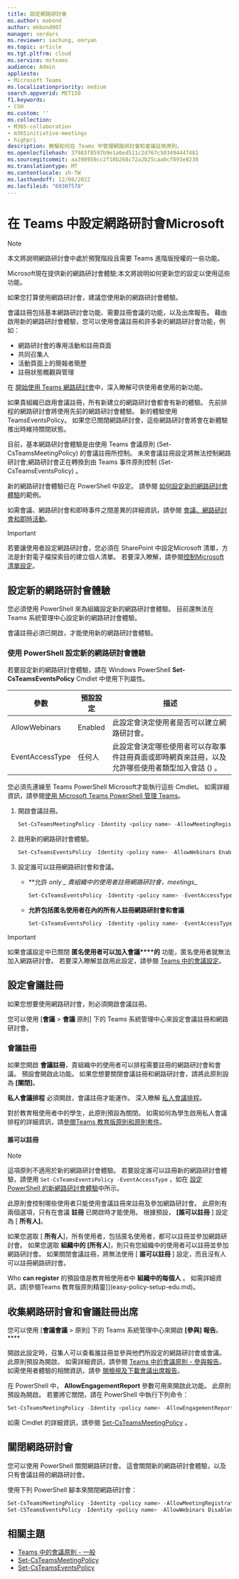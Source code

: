 ```yaml
---
title: 設定網路研討會
ms.author: mabond
author: mkbond007
manager: serdars
ms.reviewer: sachung, emryan
ms.topic: article
ms.tgt.pltfrm: cloud
ms.service: msteams
audience: Admin
appliesto:
- Microsoft Teams
ms.localizationpriority: medium
search.appverid: MET150
f1.keywords:
- CSH
ms.custom: ''
ms.collection:
- M365-collaboration
- m365initiative-meetings
- highpri
description: 瞭解如何在 Teams 中管理網路研討會和會議註冊原則。
ms.openlocfilehash: 37983f8597b9e1a0ed511c2d767c503494447481
ms.sourcegitcommit: aa398950cc2f10b268c72a2b25caa0cf893e8230
ms.translationtype: MT
ms.contentlocale: zh-TW
ms.lasthandoff: 12/08/2022
ms.locfileid: "69307578"
---
```

# <a name="set-up-webinars-in-microsoft-teams"></a>在 Teams 中設定網路研討會Microsoft

> [!NOTE]
> 本文將說明網路研討會中處於預覽階段且需要 Teams 進階版授權的一些功能。

Microsoft現在提供新的網路研討會體驗;本文將說明如何更新您的設定以使用這些功能。

如果您打算使用網路研討會，建議您使用新的網路研討會體驗。

會議註冊包括基本網路研討會功能、需要註冊會議的功能，以及出席報告。 藉由啟用新的網路研討會體驗，您可以使用會議註冊和許多新的網路研討會功能，例如：

- 網路研討會的專用活動和註冊頁面
- 共同召集人
- 活動頁面上的簡報者簡歷
- 註冊狀態概觀與管理

在 [開始使用 Teams 網路研討會](https://support.microsoft.com/office/42f3f874-22dc-4289-b53f-bbc1a69013e3)中，深入瞭解可供使用者使用的新功能。

如果貴組織已啟用會議註冊，所有新建立的網路研討會都會有新的體驗。 先前排程的網路研討會將使用先前的網路研討會體驗。 新的體驗使用 TeamsEventsPolicy。 如果您已關閉網路研討會，這些網路研討會將會在新體驗推出時維持關閉狀態。

目前，基本網路研討會體驗是由使用 Teams 會議原則 (Set-CsTeamsMeetingPolicy) 的會議註冊所控制。 未來會議註冊設定將無法控制網路研討會;網路研討會正在轉換到由 Teams 事件原則控制 (Set-CsTeamsEventsPolicy) 。

新的網路研討會體驗已在 PowerShell 中設定。 請參閱 [如何設定新的網路研討會體驗](#set-up-new-webinar-experience)的範例。

如需會議、網路研討會和即時事件之間差異的詳細資訊，請參閱 [會議、網路研討會和即時活動](quick-start-meetings-live-events.md)。

> [!IMPORTANT]
> 若要讓使用者設定網路研討會，您必須在 SharePoint 中設定Microsoft 清單，方法是針對電子檔探索目的建立個人清單。 若要深入瞭解，請參閱[控制Microsoft 清單設定](/sharepoint/control-lists)。

## <a name="set-up-new-webinar-experience"></a>設定新的網路研討會體驗

您必須使用 PowerShell 來為組織設定新的網路研討會體驗。 目前還無法在 Teams 系統管理中心設定新的網路研討會體驗。

會議註冊必須已開啟，才能使用新的網路研討會體驗。

### <a name="configure-the-new-webinar-experience-with-powershell"></a>使用 PowerShell 設定新的網路研討會體驗

若要設定新的網路研討會體驗，請在 Windows PowerShell **Set-CsTeamsEventsPolicy** Cmdlet 中使用下列屬性。

|參數|預設設定|描述|
|---------|-----------|---------------|
|AllowWebinars|Enabled|此設定會決定使用者是否可以建立網路研討會。|
|EventAccessType|任何人|此設定會決定哪些使用者可以存取事件註冊頁面或即時網頁來註冊，以及允許哪些使用者類型加入會話 () 。|

您必須先連線至 Teams PowerShell Microsoft才能執行這些 Cmdlet。 如需詳細資訊，請參閱[使用 Microsoft Teams PowerShell 管理 Teams](/microsoftteams/teams-powershell-managing-teams)。

1. 開啟會議註冊。

    ```powershell
    Set-CsTeamsMeetingPolicy -Identity <policy name> -AllowMeetingRegistration $True
    ```

1. 啟用新的網路研討會體驗。

    ```powershell
    Set-CsTeamsEventsPolicy -Identity <policy name> -AllowWebinars Enabled
    ```

1. 設定誰可以註冊網路研討會和會議。

    - **允許 **_only_* _ 貴組織中的使用者註冊網路研討會，meetings_*

        ```powershell
        Set-CsTeamsEventsPolicy -Identity <policy name> -EventAccessType EveryoneInCompanyExcludingGuests
        ```

    - **允許包括匿名使用者在內的所有人註冊網路研討會和會議**

        ```powershell
        Set-CsTeamsEventsPolicy -Identity <policy name> -EventAccessType Everyone
        ```

> [!IMPORTANT]
> 如果會議設定中已關閉 **匿名使用者可以加入會議****的** 功能，匿名使用者就無法加入網路研討會。 若要深入瞭解並啟用此設定，請參閱 [Teams 中的會議設定](meeting-settings-in-teams.md)。

## <a name="configure-meeting-registration"></a>設定會議註冊

如果您想要使用網路研討會，則必須開啟會議註冊。

您可以使用 [**會議**  >  **會議** 原則] 下的 Teams 系統管理中心來設定會議註冊和網路研討會。

### <a name="meeting-registration"></a>會議註冊

如果您開啟 **會議註冊**，貴組織中的使用者可以排程需要註冊的網路研討會和會議。 預設會開啟此功能。 如果您想要關閉會議註冊和網路研討會，請將此原則設為 **[關閉]**。

**私人會議排程** 必須開啟，會議註冊才能運作。 深入瞭解 [私人會議排程](meeting-policies-in-teams-general.md)。

對於教育租使用者中的學生，此原則預設為關閉。 如需如何為學生啟用私人會議排程的詳細資訊，請[參閱Teams 教育版原則和原則套件](policy-packages-edu.md)。

#### <a name="who-can-register"></a>誰可以註冊

> [!NOTE]
> 這項原則不適用於新的網路研討會體驗。 若要設定誰可以註冊新的網路研討會體驗，請使用 `Set-CsTeamsEventsPolicy -EventAccessType` ，如在 [設定 PowerShell 的新網路研討會體驗](#configure-the-new-webinar-experience-with-powershell)中所示。

此原則會控制哪些使用者只能使用會議註冊來註冊及參加網路研討會。 此原則有兩個選項，只有在會議 **註冊** 已開啟時才能使用。 根據預設， **[誰可以註冊** ] 設定為 [ **所有人]**。

如果您選取 [ **所有人**]，所有使用者，包括匿名使用者，都可以註冊並參加網路研討會。 如果您選取 **組織中的 [所有人**]，則只有您組織中的使用者可以註冊並參加網路研討會。 如果關閉會議註冊，將無法使用 [ **誰可以註冊** ] 設定，而且沒有人可以註冊網路研討會。

Who **can register** 的預設值是教育租使用者中 **組織中的每個人** 。 如需詳細資訊，請[參閱Teams 教育版原則精靈]](easy-policy-setup-edu.md)。

## <a name="collect-webinar-and-meeting-registration-attendance"></a>收集網路研討會和會議註冊出席

您可以使用 [**會議會議**  >  原則] 下的 Teams 系統管理中心來開啟 **[參與] 報告**。****

開啟此設定時，召集人可以查看誰註冊並參與他們所設定的網路研討會或會議。 此原則預設為開啟。 如需詳細資訊，請參閱 [Teams 中的會議原則 - 參與報告](meeting-policies-in-teams-general.md#engagement-report)。 如需使用者體驗的相關資訊，請參 [閱檢視及下載會議出席報告](https://support.microsoft.com/office/ae7cf170-530c-47d3-84c1-3aedac74d310)。

在 PowerShell 中， **AllowEngagementReport** 參數可用來開啟此功能。 此原則預設為開啟。 若要將它關閉，請在 PowerShell 中執行下列命令：

```powershell
Set-CsTeamsMeetingPolicy -Identity <policy name> -AllowEngagementReport Disabled
```

如需 Cmdlet 的詳細資訊，請參閱 [Set-CsTeamsMeetingPolicy](/powershell/module/skype/set-csteamsmeetingpolicy) 。

## <a name="turn-off-webinars"></a>關閉網路研討會

您可以使用 PowerShell 關閉網路研討會。 這會關閉新的網路研討會體驗，以及只有會議註冊的網路研討會。

使用下列 PowerShell 腳本來關閉網路研討會：

```powershell
Set-CsTeamsMeetingPolicy -Identity <policy name> -AllowMeetingRegistration $False
Set-CSTeamsEventsPolicy -Identity <policy name> -AllowWebinars Disabled
```

## <a name="related-topics"></a>相關主題

- [Teams 中的會議原則 - 一般](meeting-policies-in-teams-general.md)
- [Set-CsTeamsMeetingPolicy](/powershell/module/skype/set-csteamsmeetingpolicy)
- [Set-CsTeamsEventsPolicy](/powershell/module/teams/set-csteamseventspolicy)
